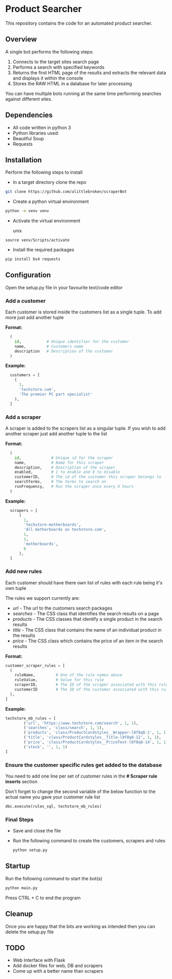 
Product Searcher
================

This repository contains the code for an automated product searcher.

Overview
--------

A single bot performs the following steps:

1. Connects to the target sites search page
2. Performs a search with specified keywords
3. Returns the first HTML page of the results and extracts the relevant data and displays it within the console
4. Stores the RAW HTML in a database for later processing

You can have multiple bots running at the same time performing searches against different sites.


Dependencies
------------

- All code written in python 3
- Python libraries used:
 - Beautiful Soup
 - Requests

Installation
------------

Perform the following steps to install

- In a target directory clone the repo

```bash
git clone https://github.com/alittlebroken/scraperBot
```

- Create a python virtual environment

```bash
python -m venv venv
```

- Activate the virtual environment

  unix
```
source venv/Scripts/activate
```

- Install the required packages

```bash
pip install bs4 requests
```

Configuration
-------------

Open the setup.py file in your favourite text/code editor

### Add a customer

Each customer is stored inside the customers list as a single tuple. To add more just add another tuple

**Format:**
```Python
  (
    id,           # Unique identifier for the customer
    name,         # Customers name
    description   # Description of the customer
  )
```
**Example:**
```Python
  customers = [
    (
      1,
      'techstore.com',
      'The premier PC part specialist'
    ),
  ]
```

### Add a scraper
A scraper is added to the scrapers list as a singular tuple. If you wish to add another scraper just add another tuple to the list

**Format:**
```Python
  (
    id,             # Unique id for the scraper
    name,           # Name for this scraper
    description,    # Description of the scraper
    enabled,        # 1 to enable and 0 to disable
    customerID,     # The id of the customer this scraper belongs to
    searchTerms,    # The terms to search on
    runFrequency,   # Run the scraper once every X hours
  )
```

**Example:**
```Python
  scrapers = [
      (
        1,
        'techstore-motherboards',
        'All motherboards on techstore.com',
        1,
        1,
        'motherboards',
        6
      ),
  ]
```

### Add new rules

Each customer should have there own list of rules with each rule being it's own tuple

The rules we support currently are:
- *url* - The url to the customers search packages
- *searches* - The CSS class that identifies the search results on a page
- *products* - The CSS classes that identify a single product in the search results
- *title* - The CSS class that contains the name of an individual product in the results
- *price* - The CSS class which contains the price of an item in the search results

**Format:**
```Python
customer_scraper_rules = [
  (
    ruleName,         # One of the rule names above
    ruleValue,        # Value for this rule
    scraperID,        # The ID of the scraper associated with this rule
    customerID        # The ID of the customer associated with this rule
  ),
]
```

**Example:**
```Python
techstore_mb_rules = [
        ('url', 'https://www.techstore.com/search', 1, 1),
        ('searches', 'class/search', 1, 1),
        ('products', 'class/ProductCardstyles__Wrapper-l8f8q8-1', 1, 1),
        ('title', 'class/ProductCardstyles__Title-l8f8q8-12', 1, 1),
        ('price', 'class/ProductCardstyles__PriceText-l8f8q8-14', 1, 1),
        ('stock', '', 1, 1)
]
```

### Ensure the customer specific rules get added to the database

You need to add one line per set of customer rules in the **# Scraper rule inserts** section

Don't forget to change the second variable of the below function to the actual name you gave your customer rule list

```Python
dbc.execute(rules_sql, techstore_mb_rules)
````

### Final Steps
- Save and close the file
- Run the following command to create the customers, scrapers and rules

  ```bash
  python setup.py
  ```

Startup
-------
Run the following command to start the bot(s)

```bash
python main.py
```

Press CTRL + C to end the program

Cleanup
-------

Once you are happy that the bits are working as intended then you can delete the setup.py file

TODO
--------------------
- Web Interface with Flask
- Add docker files for web, DB and scrapers
- Come up with a better name than scrapers
